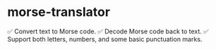 # morse-translator
✅ Convert text to Morse code.  ✅ Decode Morse code back to text.  ✅ Support both letters, numbers, and some basic punctuation marks.
